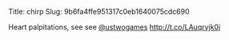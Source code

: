 Title: chirp
Slug: 9b6fa4ffe951317c0eb1640075cdc690

Heart palpitations, see see <a href="http://twitter.com/ustwogames">@ustwogames</a> <a href="http://t.co/LAuqrvjk0i">http://t.co/LAuqrvjk0i</a>

